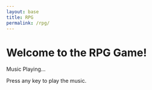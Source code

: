 ```yaml
---
layout: base
title: RPG
permalink: /rpg/
---
```


<canvas id='gameCanvas'></canvas>
<h1>Welcome to the RPG Game!</h1>
<div id="indicator">Music Playing...</div>
<p>Press any key to play the music.</p>

<!-- Set the audio path using site.baseurl -->
<script>
    window.audioPath = "{{ site.baseurl }}/assets/sounds/rpgSong.mp3"; // This will be processed by Jekyll
</script>
<script src="{{site.baseurl}}/assets/js/rpg/rpgMusic.js"></script>

<script type="module">
    import GameControl from '{{site.baseurl}}/assets/js/rpg/GameControl.js';

    // Background data
    const image_src = "{{site.baseurl}}/images/rpg/water.png";
    const image_data = {
        pixels: {height: 580, width: 1038}
    };
    const image = {src: image_src, data: image_data};

    // Sprite data
    const sprite_src_turtle = "{{site.baseurl}}/images/rpg/turtle.png";
    const sprite_data_turtle = {
        SCALE_FACTOR: 10,
        STEP_FACTOR: 1000,
        ANIMATION_RATE: 50,
        pixels: {height: 280, width: 256},
        orientation: {rows: 4, columns: 3 },
        down: {row: 0, start: 0, columns: 3 },
        left: {row: 1, start: 0, columns: 3 },
        right: {row: 2, start: 0, columns: 3 },
        up: {row: 3, start: 0, columns: 3 },
    };
    const turtle = {src: sprite_src_turtle, data: sprite_data_turtle};

    const sprite_src_fish = "{{site.baseurl}}/images/rpg/fishies.png";
    const sprite_data_fish = {
        SCALE_FACTOR: 16,  // Adjust this based on your scaling needs
        STEP_FACTOR: 400,
        ANIMATION_RATE: 50,
        pixels: {height: 256, width: 384},
        orientation: {rows: 8, columns: 12 },
        down: {row: 0, start: 0, columns: 3 },  // 1st row
        left: {row: 1, start: 0, columns: 3 },  // 2nd row
        right: {row: 2, start: 0, columns: 3 }, // 3rd row
        up: {row: 3, start: 0, columns: 3 },    // 4th row
    };

    const fish = {src: sprite_src_fish, data: sprite_data_fish};
    // Assets for game
    //const assets = {}
    //const assets = {image: image}
    //const assets = {turtle: turtle}
    const assets = {image: image, turtle: turtle, fish: fish}

    // Start game engine
    GameControl.start(assets);
</script>

